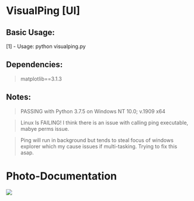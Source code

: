 # VisualPing [UI]
## Basic Usage:
[1] - Usage: python visualping.py

## Dependencies:
> matplotlib==3.1.3

## Notes:
> PASSING with Python 3.7.5 on Windows NT 10.0; v.1909 x64

> Linux Is FAILING! I think there is an issue with calling ping executable, mabye perms issue.

> Ping will run in background but tends to steal focus of windows explorer which my cause issues if multi-tasking. Trying to fix this asap.

# Photo-Documentation
![](https://cdn.discordapp.com/attachments/501081545579167747/677266467770859568/1_1_1_1.png)
